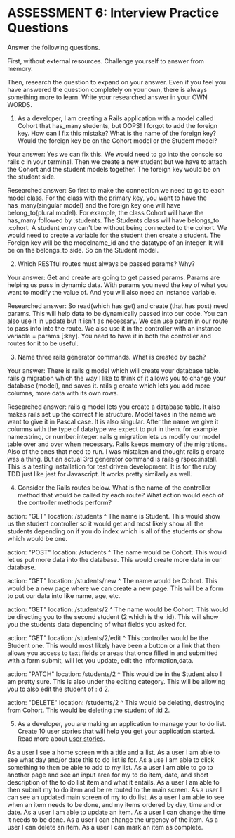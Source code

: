 # ASSESSMENT 6: Interview Practice Questions

Answer the following questions.

First, without external resources. Challenge yourself to answer from memory.

Then, research the question to expand on your answer. Even if you feel you have answered the question completely on your own, there is always something more to learn. Write your researched answer in your OWN WORDS.

1. As a developer, I am creating a Rails application with a model called Cohort that has_many students, but OOPS! I forgot to add the foreign key. How can I fix this mistake? What is the name of the foreign key? Would the foreign key be on the Cohort model or the Student model?

Your answer: 
Yes we can fix this. We would need to go into the console so rails c in your terminal. Then we create a new student but we have to attach the Cohort and the student models together. The foreign key would be on the student side. 

Researched answer:
So first to make the connection we need to go to each model class. For the class with the primary key, you want to have the has_many(singular model) and the foreign key one will have belong_to(plural model). For example, the class Cohort will have the has_many followed by :students. The Students class will have belongs_to :cohort. A student entry can't be without being connected to the cohort. We would need to create a variable for the student then create a student. The Foreign key will be the modelname_id and the datatype of an integer. It will be on the belongs_to side. So on the Student model. 

2. Which RESTful routes must always be passed params? Why?

Your answer: 
Get and create are going to get passed params. Params are helping us pass in dynamic data. With params you need the key of what you want to modify the value of. And you will also need an instance variable. 

Researched answer: 
 So read(which has get) and create (that has post) need params. This will help data to be dynamically passed into our code. You can also use it in update but it isn't as necessary. We can use param in our route to pass info into the route. We also use it in the controller with an instance variable = params [:key]. You need to have it in both the controller and routes for it to be useful. 

3. Name three rails generator commands. What is created by each?

Your answer: 
There is rails g model which will create your database table. rails g migration which the way I like to think of it allows you to change your database (model), and saves it. rails g create which lets you add more columns, more data with its own rows.  

Researched answer: rails g model lets you create a database table. It also makes rails set up the correct file structure. Model takes in the name we want to give it in Pascal case. It is also singular. After the name we give it columns with the type of datatype we expect to put in them. for example name:string, or number:integer. rails g migration lets us modify our model table over and over when necessary. Rails keeps memory of the migrations. Also of the ones that need to run. I was mistaken and thought rails g create was a thing. But an actual 3rd generator command is rails g rspec:install. This is a testing installation for test driven development. It is for the ruby TDD just like jest for Javascript. It works pretty similarly as well.

4. Consider the Rails routes below. What is the name of the controller method that would be called by each route? What action would each of the controller methods perform?

action: "GET" location: /students
^
The name is Student. This would show us the student controller so it would get and most likely show all the students depending on if you do index which is all of the students or show which would be one.

action: "POST" location: /students
^
The name would be Cohort. This would let us put more data into the database. This would create more data in our database. 

action: "GET" location: /students/new
^
The name would be Cohort. This would be a new page where we can create a new page. This will be a form to put our data into like name, age, etc. 

action: "GET" location: /students/2
^
The name would be Cohort. This would be directing you to the second student (2 which is the :id). This will show you the students data depending of what fields you asked for. 

action: "GET" location: /students/2/edit
^
This controller would be the Student one. This would most likely have been a button or a link that then allows you access to text fields or areas that once filled in and submitted with a form submit, will let you update, edit the information,data. 

action: "PATCH" location: /students/2
^
This would be in the Student also I am pretty sure. This is also under the editing category. This will be allowing you to also edit the student of :id 2.

action: "DELETE" location: /students/2
^
This would be deleting, destroying from Cohort. This would be deleting the student of :id 2. 

5. As a developer, you are making an application to manage your to do list. Create 10 user stories that will help you get your application started. Read more about [user stories](https://www.atlassian.com/agile/project-management/user-stories).

As a user I see a home screen with a title and a list.
As a user I am able to see what day and/or date this to do list is for.
As a use I am able to click something to then be able to add to my list.
As a user I am able to go to another page and see an input area for my to do item, date, and short description of the to do list item and what it entails. 
As a user I am able to then submit my to do item and be re routed to the main screen.
As a user I can see an updated main screen of my to do list. 
As a user I am able to see when an item needs to be done, and my items ordered by day, time and or date. 
As a user I am able to update an item. 
As a user I can change the time it needs to be done.
As a user I can change the urgency of the item.
As a user I can delete an item.
As a user I can mark an item as complete. 